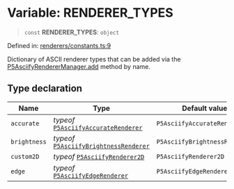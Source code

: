 # Variable: RENDERER_TYPES

> `const` **RENDERER_TYPES**: `object`

Defined in: [renderers/constants.ts:9](https://github.com/humanbydefinition/p5.asciify/blob/5e9910685d5c8078f25814adc623836a002b98cb/src/lib/renderers/constants.ts#L9)

Dictionary of ASCII renderer types that can be added via the [P5AsciifyRendererManager.add](../classes/P5AsciifyRendererManager.md#add) method by name.

## Type declaration

| Name                                 | Type                                                                                                                         | Default value                 | Defined in                                                                                                                                                    |
| ------------------------------------ | ---------------------------------------------------------------------------------------------------------------------------- | ----------------------------- | ------------------------------------------------------------------------------------------------------------------------------------------------------------- |
| <a id="accurate"></a> `accurate`     | _typeof_ [`P5AsciifyAccurateRenderer`](../namespaces/renderer2d/namespaces/feature/classes/P5AsciifyAccurateRenderer.md)     | `P5AsciifyAccurateRenderer`   | [renderers/constants.ts:11](https://github.com/humanbydefinition/p5.asciify/blob/5e9910685d5c8078f25814adc623836a002b98cb/src/lib/renderers/constants.ts#L11) |
| <a id="brightness"></a> `brightness` | _typeof_ [`P5AsciifyBrightnessRenderer`](../namespaces/renderer2d/namespaces/feature/classes/P5AsciifyBrightnessRenderer.md) | `P5AsciifyBrightnessRenderer` | [renderers/constants.ts:10](https://github.com/humanbydefinition/p5.asciify/blob/5e9910685d5c8078f25814adc623836a002b98cb/src/lib/renderers/constants.ts#L10) |
| <a id="custom2d"></a> `custom2D`     | _typeof_ [`P5AsciifyRenderer2D`](../namespaces/renderer2d/classes/P5AsciifyRenderer2D.md)                                    | `P5AsciifyRenderer2D`         | [renderers/constants.ts:13](https://github.com/humanbydefinition/p5.asciify/blob/5e9910685d5c8078f25814adc623836a002b98cb/src/lib/renderers/constants.ts#L13) |
| <a id="edge"></a> `edge`             | _typeof_ [`P5AsciifyEdgeRenderer`](../namespaces/renderer2d/namespaces/feature/classes/P5AsciifyEdgeRenderer.md)             | `P5AsciifyEdgeRenderer`       | [renderers/constants.ts:12](https://github.com/humanbydefinition/p5.asciify/blob/5e9910685d5c8078f25814adc623836a002b98cb/src/lib/renderers/constants.ts#L12) |
